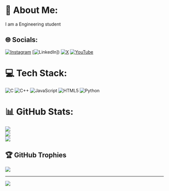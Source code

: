 # 💫 About Me:
I am a Engineering student 


## 🌐 Socials:
[![Instagram](https://img.shields.io/badge/Instagram-%23E4405F.svg?logo=Instagram&logoColor=white)](https://instagram.com/@teja_5212) [![LinkedIn](https://img.shields.io/badge/LinkedIn-%230077B5.svg?logo=linkedin&logoColor=white)]) [![X](https://img.shields.io/badge/X-black.svg?logo=X&logoColor=white)](https://x.com/@Teja144467) [![YouTube](https://img.shields.io/badge/YouTube-%23FF0000.svg?logo=YouTube&logoColor=white)](https://youtube.com/@Engineering_concept) 

# 💻 Tech Stack:
![C](https://img.shields.io/badge/c-%2300599C.svg?style=flat-square&logo=c&logoColor=white) ![C++](https://img.shields.io/badge/c++-%2300599C.svg?style=flat-square&logo=c%2B%2B&logoColor=white) ![JavaScript](https://img.shields.io/badge/javascript-%23323330.svg?style=flat-square&logo=javascript&logoColor=%23F7DF1E) ![HTML5](https://img.shields.io/badge/html5-%23E34F26.svg?style=flat-square&logo=html5&logoColor=white) ![Python](https://img.shields.io/badge/python-3670A0?style=flat-square&logo=python&logoColor=ffdd54)
# 📊 GitHub Stats:
![](https://github-readme-stats.vercel.app/api?username=teja7777&theme=vue-dark&hide_border=false&include_all_commits=true&count_private=true)<br/>
![](https://github-readme-streak-stats.herokuapp.com/?user=teja7777&theme=vue-dark&hide_border=false)<br/>
![](https://github-readme-stats.vercel.app/api/top-langs/?username=teja7777&theme=vue-dark&hide_border=false&include_all_commits=true&count_private=true&layout=compact)

## 🏆 GitHub Trophies
![](https://github-profile-trophy.vercel.app/?username=teja7777&theme=radical&no-frame=false&no-bg=true&margin-w=4)

---
[![](https://visitcount.itsvg.in/api?id=teja7777&icon=0&color=0)](https://visitcount.itsvg.in)

<!-- Proudly created with GPRM ( https://gprm.itsvg.in ) -->
